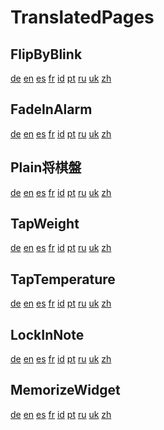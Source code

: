 TranslatedPages
===============

FlipByBlink
---------------
[de](TranslatedPages/FlipByBlink/translated_de.html)
[en](TranslatedPages/FlipByBlink/translated_en.html)
[es](TranslatedPages/FlipByBlink/translated_es.html)
[fr](TranslatedPages/FlipByBlink/translated_fr.html)
[id](TranslatedPages/FlipByBlink/translated_id.html)
[pt](TranslatedPages/FlipByBlink/translated_pt.html)
[ru](TranslatedPages/FlipByBlink/translated_ru.html)
[uk](TranslatedPages/FlipByBlink/translated_uk.html)
[zh](TranslatedPages/FlipByBlink/translated_zh.html)

FadeInAlarm
---------------
[de](TranslatedPages/FadeInAlarm/translated_de.html)
[en](TranslatedPages/FadeInAlarm/translated_en.html)
[es](TranslatedPages/FadeInAlarm/translated_es.html)
[fr](TranslatedPages/FadeInAlarm/translated_fr.html)
[id](TranslatedPages/FadeInAlarm/translated_id.html)
[pt](TranslatedPages/FadeInAlarm/translated_pt.html)
[ru](TranslatedPages/FadeInAlarm/translated_ru.html)
[uk](TranslatedPages/FadeInAlarm/translated_uk.html)
[zh](TranslatedPages/FadeInAlarm/translated_zh.html)

Plain将棋盤
---------------
[de](TranslatedPages/Plain将棋盤/translated_de.html)
[en](TranslatedPages/Plain将棋盤/translated_en.html)
[es](TranslatedPages/Plain将棋盤/translated_es.html)
[fr](TranslatedPages/Plain将棋盤/translated_fr.html)
[id](TranslatedPages/Plain将棋盤/translated_id.html)
[pt](TranslatedPages/Plain将棋盤/translated_pt.html)
[ru](TranslatedPages/Plain将棋盤/translated_ru.html)
[uk](TranslatedPages/Plain将棋盤/translated_uk.html)
[zh](TranslatedPages/Plain将棋盤/translated_zh.html)

TapWeight
---------------
[de](TranslatedPages/TapWeight/translated_de.html)
[en](TranslatedPages/TapWeight/translated_en.html)
[es](TranslatedPages/TapWeight/translated_es.html)
[fr](TranslatedPages/TapWeight/translated_fr.html)
[id](TranslatedPages/TapWeight/translated_id.html)
[pt](TranslatedPages/TapWeight/translated_pt.html)
[ru](TranslatedPages/TapWeight/translated_ru.html)
[uk](TranslatedPages/TapWeight/translated_uk.html)
[zh](TranslatedPages/TapWeight/translated_zh.html)

TapTemperature
---------------
[de](TranslatedPages/TapTemperature/translated_de.html)
[en](TranslatedPages/TapTemperature/translated_en.html)
[es](TranslatedPages/TapTemperature/translated_es.html)
[fr](TranslatedPages/TapTemperature/translated_fr.html)
[id](TranslatedPages/TapTemperature/translated_id.html)
[pt](TranslatedPages/TapTemperature/translated_pt.html)
[ru](TranslatedPages/TapTemperature/translated_ru.html)
[uk](TranslatedPages/TapTemperature/translated_uk.html)
[zh](TranslatedPages/TapTemperature/translated_zh.html)

LockInNote
---------------
[de](TranslatedPages/LockInNote/translated_de.html)
[en](TranslatedPages/LockInNote/translated_en.html)
[es](TranslatedPages/LockInNote/translated_es.html)
[fr](TranslatedPages/LockInNote/translated_fr.html)
[id](TranslatedPages/LockInNote/translated_id.html)
[pt](TranslatedPages/LockInNote/translated_pt.html)
[ru](TranslatedPages/LockInNote/translated_ru.html)
[uk](TranslatedPages/LockInNote/translated_uk.html)
[zh](TranslatedPages/LockInNote/translated_zh.html)

MemorizeWidget
---------------
[de](TranslatedPages/MemorizeWidget/translated_de.html)
[en](TranslatedPages/MemorizeWidget/translated_en.html)
[es](TranslatedPages/MemorizeWidget/translated_es.html)
[fr](TranslatedPages/MemorizeWidget/translated_fr.html)
[id](TranslatedPages/MemorizeWidget/translated_id.html)
[pt](TranslatedPages/MemorizeWidget/translated_pt.html)
[ru](TranslatedPages/MemorizeWidget/translated_ru.html)
[uk](TranslatedPages/MemorizeWidget/translated_uk.html)
[zh](TranslatedPages/MemorizeWidget/translated_zh.html)
